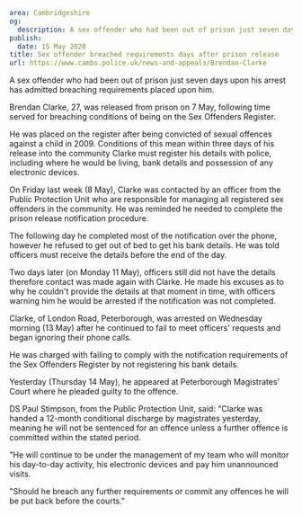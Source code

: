 ```yaml
area: Cambridgeshire
og:
  description: A sex offender who had been out of prison just seven days upon his arrest has admitted breaching requirements placed upon him.
publish:
  date: 15 May 2020
title: Sex offender breached requirements days after prison release
url: https://www.cambs.police.uk/news-and-appeals/Brendan-Clarke
```

A sex offender who had been out of prison just seven days upon his arrest has admitted breaching requirements placed upon him.

Brendan Clarke, 27, was released from prison on 7 May, following time served for breaching conditions of being on the Sex Offenders Register.

He was placed on the register after being convicted of sexual offences against a child in 2009. Conditions of this mean within three days of his release into the community Clarke must register his details with police, including where he would be living, bank details and possession of any electronic devices.

On Friday last week (8 May), Clarke was contacted by an officer from the Public Protection Unit who are responsible for managing all registered sex offenders in the community. He was reminded he needed to complete the prison release notification procedure.

The following day he completed most of the notification over the phone, however he refused to get out of bed to get his bank details. He was told officers must receive the details before the end of the day.

Two days later (on Monday 11 May), officers still did not have the details therefore contact was made again with Clarke. He made his excuses as to why he couldn't provide the details at that moment in time, with officers warning him he would be arrested if the notification was not completed.

Clarke, of London Road, Peterborough, was arrested on Wednesday morning (13 May) after he continued to fail to meet officers' requests and began ignoring their phone calls.

He was charged with failing to comply with the notification requirements of the Sex Offenders Register by not registering his bank details.

Yesterday (Thursday 14 May), he appeared at Peterborough Magistrates' Court where he pleaded guilty to the offence.

DS Paul Stimpson, from the Public Protection Unit, said: "Clarke was handed a 12-month conditional discharge by magistrates yesterday, meaning he will not be sentenced for an offence unless a further offence is committed within the stated period.

"He will continue to be under the management of my team who will monitor his day-to-day activity, his electronic devices and pay him unannounced visits.

"Should he breach any further requirements or commit any offences he will be put back before the courts."
